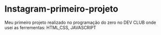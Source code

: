 # Instagram-primeiro-projeto
Meu primeiro projeto realizado no programação do zero no DEV CLUB
onde usei as ferrementas: HTML,CSS, JAVASCRIPT
